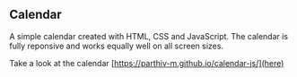 ## Calendar

A simple calendar created with HTML, CSS and JavaScript. The calendar is fully reponsive and works equally well on all screen sizes.

Take a look at the calendar [https://parthiv-m.github.io/calendar-js/](here)
